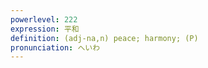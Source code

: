 ```yaml
---
powerlevel: 222
expression: 平和
definition: (adj-na,n) peace; harmony; (P)
pronunciation: へいわ
---
```

